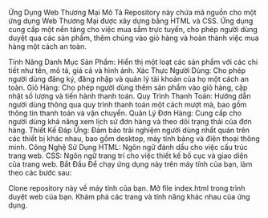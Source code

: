 
Ứng Dụng Web Thương Mại
Mô Tả
Repository này chứa mã nguồn cho một ứng dụng Web Thương Mại được xây dựng bằng HTML và CSS. Ứng dụng cung cấp một nền tảng cho việc mua sắm trực tuyến, cho phép người dùng duyệt qua các sản phẩm, thêm chúng vào giỏ hàng và hoàn thành việc mua hàng một cách an toàn.

Tính Năng
Danh Mục Sản Phẩm: Hiển thị một loạt các sản phẩm với các chi tiết như tên, mô tả, giá cả và hình ảnh.
Xác Thực Người Dùng: Cho phép người dùng đăng ký, đăng nhập và quản lý tài khoản của họ một cách an toàn.
Giỏ Hàng: Cho phép người dùng thêm sản phẩm vào giỏ hàng, cập nhật số lượng và tiến hành thanh toán.
Quy Trình Thanh Toán: Hướng dẫn người dùng thông qua quy trình thanh toán một cách mượt mà, bao gồm thông tin thanh toán và vận chuyển.
Quản Lý Đơn Hàng: Cung cấp cho người dùng khả năng xem lịch sử đơn hàng và theo dõi trạng thái của đơn hàng.
Thiết Kế Đáp Ứng: Đảm bảo trải nghiệm người dùng nhất quán trên các thiết bị khác nhau, bao gồm desktop, máy tính bảng và điện thoại thông minh.
Công Nghệ Sử Dụng
HTML: Ngôn ngữ đánh dấu cho việc cấu trúc trang web.
CSS: Ngôn ngữ trang trí cho việc thiết kế bố cục và giao diện của trang web.
Bắt Đầu
Để chạy ứng dụng này trên máy tính của bạn, làm theo các bước sau:

Clone repository này về máy tính của bạn.
Mở file index.html trong trình duyệt web của bạn.
Khám phá các trang và tính năng khác nhau của ứng dụng.
